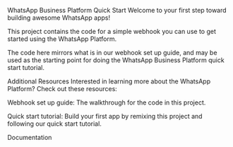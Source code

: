 WhatsApp Business Platform Quick Start
Welcome to your first step toward building awesome WhatsApp apps!

This project contains the code for a simple webhook you can use to get started using the WhatsApp Platform.

The code here mirrors what is in our webhook set up guide, and may be used as the starting point for doing the WhatsApp Business Platform quick start tutorial.

Additional Resources
Interested in learning more about the WhatsApp Platform? Check out these resources:

Webhook set up guide: The walkthrough for the code in this project.

Quick start tutorial: Build your first app by remixing this project and following our quick start tutorial.

Documentation